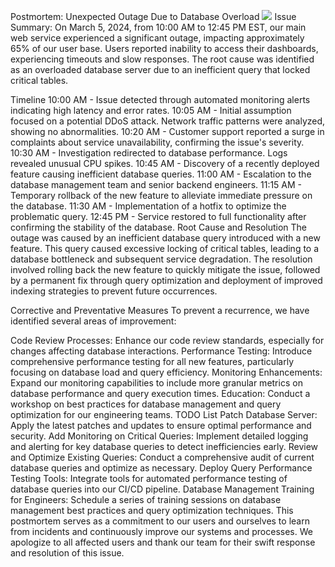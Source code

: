 Postmortem: Unexpected Outage Due to Database Overload
<img src="file:///C:/Users/PC/Downloads/Postmortem_pic.webp">
Issue Summary:
On March 5, 2024, from 10:00 AM to 12:45 PM EST, our main web service experienced a significant outage, impacting approximately 65% of our user base. Users reported inability to access their dashboards, experiencing timeouts and slow responses. The root cause was identified as an overloaded database server due to an inefficient query that locked critical tables.

Timeline
10:00 AM - Issue detected through automated monitoring alerts indicating high latency and error rates.
10:05 AM - Initial assumption focused on a potential DDoS attack. Network traffic patterns were analyzed, showing no abnormalities.
10:20 AM - Customer support reported a surge in complaints about service unavailability, confirming the issue's severity.
10:30 AM - Investigation redirected to database performance. Logs revealed unusual CPU spikes.
10:45 AM - Discovery of a recently deployed feature causing inefficient database queries.
11:00 AM - Escalation to the database management team and senior backend engineers.
11:15 AM - Temporary rollback of the new feature to alleviate immediate pressure on the database.
11:30 AM - Implementation of a hotfix to optimize the problematic query.
12:45 PM - Service restored to full functionality after confirming the stability of the database.
Root Cause and Resolution
The outage was caused by an inefficient database query introduced with a new feature. This query caused excessive locking of critical tables, leading to a database bottleneck and subsequent service degradation. The resolution involved rolling back the new feature to quickly mitigate the issue, followed by a permanent fix through query optimization and deployment of improved indexing strategies to prevent future occurrences.

Corrective and Preventative Measures
To prevent a recurrence, we have identified several areas of improvement:

Code Review Processes: Enhance our code review standards, especially for changes affecting database interactions.
Performance Testing: Introduce comprehensive performance testing for all new features, particularly focusing on database load and query efficiency.
Monitoring Enhancements: Expand our monitoring capabilities to include more granular metrics on database performance and query execution times.
Education: Conduct a workshop on best practices for database management and query optimization for our engineering teams.
TODO List
Patch Database Server: Apply the latest patches and updates to ensure optimal performance and security.
Add Monitoring on Critical Queries: Implement detailed logging and alerting for key database queries to detect inefficiencies early.
Review and Optimize Existing Queries: Conduct a comprehensive audit of current database queries and optimize as necessary.
Deploy Query Performance Testing Tools: Integrate tools for automated performance testing of database queries into our CI/CD pipeline.
Database Management Training for Engineers: Schedule a series of training sessions on database management best practices and query optimization techniques.
This postmortem serves as a commitment to our users and ourselves to learn from incidents and continuously improve our systems and processes. We apologize to all affected users and thank our team for their swift response and resolution of this issue.
